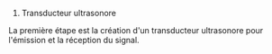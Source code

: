 1.  Transducteur ultrasonore

La première étape est la création d'un transducteur ultrasonore pour
l'émission et la réception du signal.
